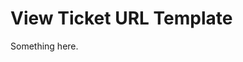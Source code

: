 [title]: # (View Ticket URL Template)
[tags]: # (XXX)
[priority]: # (6144)
# View Ticket URL Template
Something here.
